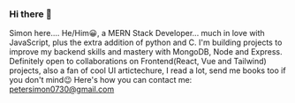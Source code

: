 ### Hi there 👋

<!--
**NordCore704/NordCore704** is a ✨ _special_ ✨ repository because its `README.md` (this file) appears on your GitHub profile.

Here are some ideas to get you started:

- 🔭 I’m currently working on ...
- 🌱 I’m currently learning ...
- 👯 I’m looking to collaborate on ...
- 🤔 I’m looking for help with ...
- 💬 Ask me about ...
- 📫 How to reach me: ...
- 😄 Pronouns: ...
- ⚡ Fun fact: ...
-->
Simon here.... He/Him😀, a MERN Stack Developer... much in love with JavaScript, plus the extra addition of python and C. I'm building projects to improve my backend skills and mastery with MongoDB, Node and Express. Definitely open to collaborations on Frontend(React, Vue and Tailwind) projects, also a fan of cool UI artictechure, I read a lot, send me books too if you don't mind😉
Here's how you can contact me:
petersimon0730@gmail.com
